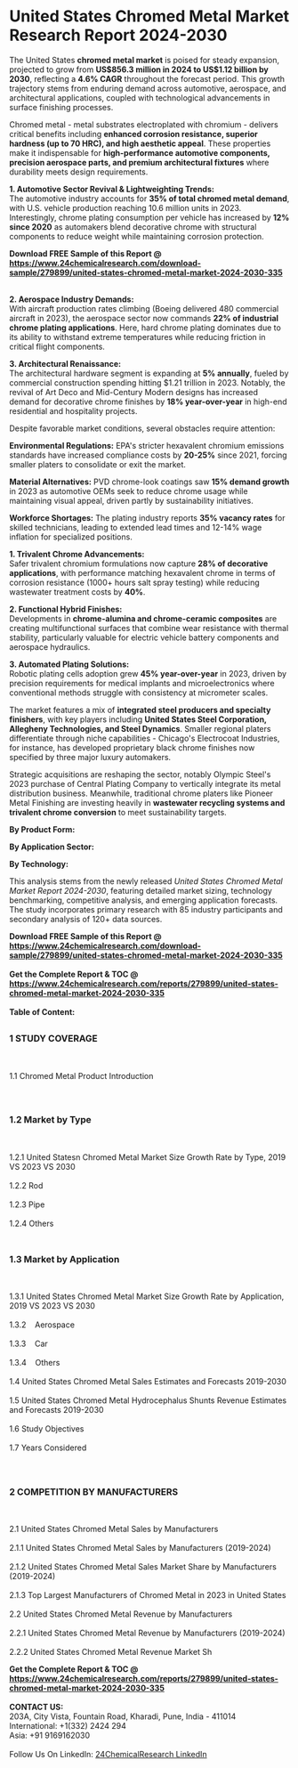 <h1>United States Chromed Metal Market Research Report 2024-2030</h1><p>The United States <strong>chromed metal market</strong> is poised for steady expansion, projected to grow from <strong>US$856.3 million in 2024 to US$1.12 billion by 2030</strong>, reflecting a <strong>4.6% CAGR</strong> throughout the forecast period. This growth trajectory stems from enduring demand across automotive, aerospace, and architectural applications, coupled with technological advancements in surface finishing processes.</p><p>Chromed metal - metal substrates electroplated with chromium - delivers critical benefits including <strong>enhanced corrosion resistance, superior hardness (up to 70 HRC), and high aesthetic appeal</strong>. These properties make it indispensable for <strong>high-performance automotive components, precision aerospace parts, and premium architectural fixtures</strong> where durability meets design requirements.</p><p><strong>1. Automotive Sector Revival &amp; Lightweighting Trends:</strong><br>
The automotive industry accounts for <strong>35% of total chromed metal demand</strong>, with U.S. vehicle production reaching 10.6 million units in 2023. Interestingly, chrome plating consumption per vehicle has increased by <strong>12% since 2020</strong> as automakers blend decorative chrome with structural components to reduce weight while maintaining corrosion protection.</p><div><b>Download FREE Sample of this Report @ 
            <a href="https://www.24chemicalresearch.com/download-sample/279899/united-states-chromed-metal-market-2024-2030-335">
            https://www.24chemicalresearch.com/download-sample/279899/united-states-chromed-metal-market-2024-2030-335</a></b></div><br><p><strong>2. Aerospace Industry Demands:</strong><br>
With aircraft production rates climbing (Boeing delivered 480 commercial aircraft in 2023), the aerospace sector now commands <strong>22% of industrial chrome plating applications</strong>. Here, hard chrome plating dominates due to its ability to withstand extreme temperatures while reducing friction in critical flight components.</p><p><strong>3. Architectural Renaissance:</strong><br>
The architectural hardware segment is expanding at <strong>5% annually</strong>, fueled by commercial construction spending hitting $1.21 trillion in 2023. Notably, the revival of Art Deco and Mid-Century Modern designs has increased demand for decorative chrome finishes by <strong>18% year-over-year</strong> in high-end residential and hospitality projects.</p><p>Despite favorable market conditions, several obstacles require attention:</p><p><strong>Environmental Regulations:</strong> EPA's stricter hexavalent chromium emissions standards have increased compliance costs by <strong>20-25%</strong> since 2021, forcing smaller platers to consolidate or exit the market.</p><p><strong>Material Alternatives:</strong> PVD chrome-look coatings saw <strong>15% demand growth</strong> in 2023 as automotive OEMs seek to reduce chrome usage while maintaining visual appeal, driven partly by sustainability initiatives.</p><p><strong>Workforce Shortages:</strong> The plating industry reports <strong>35% vacancy rates</strong> for skilled technicians, leading to extended lead times and 12-14% wage inflation for specialized positions.</p><p>
	</p><p><strong>1. Trivalent Chrome Advancements:</strong><br>
Safer trivalent chromium formulations now capture <strong>28% of decorative applications</strong>, with performance matching hexavalent chrome in terms of corrosion resistance (1000+ hours salt spray testing) while reducing wastewater treatment costs by <strong>40%</strong>.</p><p><strong>2. Functional Hybrid Finishes:</strong><br>
Developments in <strong>chrome-alumina and chrome-ceramic composites</strong> are creating multifunctional surfaces that combine wear resistance with thermal stability, particularly valuable for electric vehicle battery components and aerospace hydraulics.</p><p><strong>3. Automated Plating Solutions:</strong><br>
Robotic plating cells adoption grew <strong>45% year-over-year</strong> in 2023, driven by precision requirements for medical implants and microelectronics where conventional methods struggle with consistency at micrometer scales.</p><p>The market features a mix of <strong>integrated steel producers and specialty finishers</strong>, with key players including <strong>United States Steel Corporation, Allegheny Technologies, and Steel Dynamics</strong>. Smaller regional platers differentiate through niche capabilities - Chicago's Electrocoat Industries, for instance, has developed proprietary black chrome finishes now specified by three major luxury automakers.</p><p>Strategic acquisitions are reshaping the sector, notably Olympic Steel's 2023 purchase of Central Plating Company to vertically integrate its metal distribution business. Meanwhile, traditional chrome platers like Pioneer Metal Finishing are investing heavily in <strong>wastewater recycling systems and trivalent chrome conversion</strong> to meet sustainability targets.</p><p><strong>By Product Form:</strong></p><p><strong>By Application Sector:</strong></p><p><strong>By Technology:</strong></p><p>This analysis stems from the newly released <em>United States Chromed Metal Market Report 2024-2030</em>, featuring detailed market sizing, technology benchmarking, competitive analysis, and emerging application forecasts. The study incorporates primary research with 85 industry participants and secondary analysis of 120+ data sources.</p><div><b>Download FREE Sample of this Report @ 
            <a href="https://www.24chemicalresearch.com/download-sample/279899/united-states-chromed-metal-market-2024-2030-335">
            https://www.24chemicalresearch.com/download-sample/279899/united-states-chromed-metal-market-2024-2030-335</a></b></div><br><div><b>Get the Complete Report & TOC @ 
            <a href="https://www.24chemicalresearch.com/reports/279899/united-states-chromed-metal-market-2024-2030-335">
            https://www.24chemicalresearch.com/reports/279899/united-states-chromed-metal-market-2024-2030-335</a></b></div><br>
            <b>Table of Content:</b><p><h2><span style="font-size:16px"><strong>1 STUDY COVERAGE</strong></span></h2><br />
<p>1.1 Chromed Metal Product Introduction</p><br />
<h2><span style="font-size:16px"><strong>1.2 Market by Type</strong></span></h2><br />
<p>1.2.1 United Statesn Chromed Metal Market Size Growth Rate by Type, 2019 VS 2023 VS 2030<br /><br />
1.2.2 Rod&nbsp;&nbsp; &nbsp;<br /><br />
1.2.3 Pipe<br /><br />
1.2.4 Others<br /><br />
<h2><span style="font-size:16px"><strong>1.3 Market by Application</strong></span></h2><br />
<p>1.3.1 United States Chromed Metal Market Size Growth Rate by Application, 2019 VS 2023 VS 2030<br /><br />
1.3.2&nbsp;&nbsp; &nbsp;Aerospace<br /><br />
1.3.3&nbsp;&nbsp; &nbsp;Car<br /><br />
1.3.4&nbsp;&nbsp; &nbsp;Others<br /><br />
1.4 United States Chromed Metal Sales Estimates and Forecasts 2019-2030<br /><br />
1.5 United States Chromed Metal Hydrocephalus Shunts Revenue Estimates and Forecasts 2019-2030<br /><br />
1.6 Study Objectives<br /><br />
1.7 Years Considered</p><br />
<h2><span style="font-size:16px"><strong>2 COMPETITION BY MANUFACTURERS</strong></span></h2><br />
<p>2.1 United States Chromed Metal Sales by Manufacturers<br /><br />
2.1.1 United States Chromed Metal Sales by Manufacturers (2019-2024)<br /><br />
2.1.2 United States Chromed Metal Sales Market Share by Manufacturers (2019-2024)<br /><br />
2.1.3 Top Largest Manufacturers of Chromed Metal in 2023 in United States<br /><br />
2.2 United States Chromed Metal Revenue by Manufacturers<br /><br />
2.2.1 United States Chromed Metal Revenue by Manufacturers (2019-2024)<br /><br />
2.2.2 United States Chromed Metal Revenue Market Sh</p><div><b>Get the Complete Report & TOC @ 
            <a href="https://www.24chemicalresearch.com/reports/279899/united-states-chromed-metal-market-2024-2030-335">
            https://www.24chemicalresearch.com/reports/279899/united-states-chromed-metal-market-2024-2030-335</a></b></div><br><b>CONTACT US:</b><br>
            203A, City Vista, Fountain Road, Kharadi, Pune, India - 411014<br>
            International: +1(332) 2424 294<br>
            Asia: +91 9169162030 <br><br>
            Follow Us On LinkedIn: <a href="https://www.linkedin.com/company/24chemicalresearch/">24ChemicalResearch LinkedIn</a>